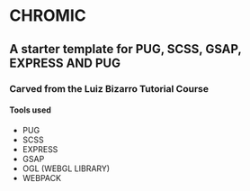 # CHROMIC

## A starter template for PUG, SCSS, GSAP, EXPRESS AND PUG

### Carved from the Luiz Bizarro Tutorial Course

#### Tools used

- PUG
- SCSS
- EXPRESS
- GSAP
- OGL (WEBGL LIBRARY)
- WEBPACK
